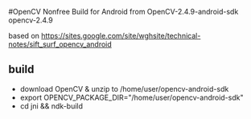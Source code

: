#OpenCV Nonfree Build for Android
from OpenCV-2.4.9-android-sdk opencv-2.4.9

based on https://sites.google.com/site/wghsite/technical-notes/sift_surf_opencv_android

## build

* download OpenCV & unzip to /home/user/opencv-android-sdk
* export OPENCV_PACKAGE_DIR="/home/user/opencv-android-sdk"
* cd jni && ndk-build
